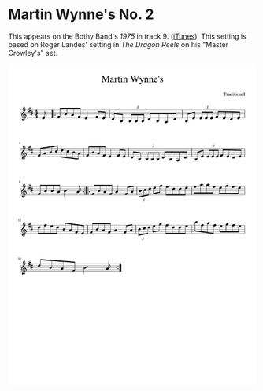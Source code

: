 # Martin Wynne's No. 2

This appears on the Bothy Band's _1975_ in track 9. ([iTunes](https://music.apple.com/us/album/martin-wynns-the-longford-tinker/287061637?i=287061720)). This setting is based on Roger Landes' setting in _The Dragon Reels_ on his "Master Crowley's" set.

![Martin Wynnes](Martin_Wynnes_2-1.png)
